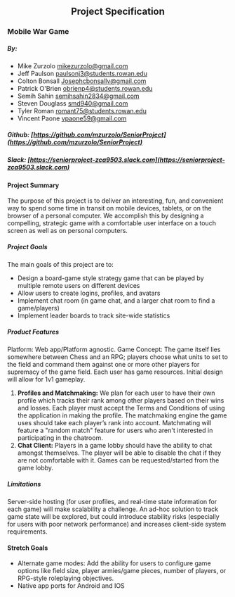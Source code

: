 <h2 id=<span style="text-align:center;">Project Specification</span></h2>

### Mobile War Game
##### By:
* Mike Zurzolo <mikezurzolo@gmail.com>
* Jeff Paulson <paulsonj3@students.rowan.edu>
* Colton Bonsall <Josephcbonsallv@gmail.com>
* Patrick O'Brien <obrienp4@students.rowan.edu>
* Semih Sahin <semihsahin2834@gmail.com>
* Steven Douglass <smd940@gmail.com>
* Tyler Roman <romant75@students.rowan.edu>
* Vincent Paone <vpaone59@gmail.com>
##### Github: [https://github.com/mzurzolo/SeniorProject](https://github.com/mzurzolo/SeniorProject)
##### Slack: [https://seniorproject-zca9503.slack.com](https://seniorproject-zca9503.slack.com)
#### Project Summary
The purpose of this project is to deliver an interesting, fun, and convenient way to spend some time in transit on mobile devices, tablets, or on the browser of a personal computer. We accomplish this by designing a compelling, strategic game with a comfortable user interface on a touch screen as well as on personal computers.
##### Project Goals
The main goals of this project are to:
* Design a board-game style strategy game that can be played by multiple remote users on different devices
* Allow users to create logins, profiles, and avatars
* Implement chat room (in game chat, and a larger chat room to find a game/players)
* Implement leader boards to track site-wide statistics
##### Product Features
Platform: Web app/Platform agnostic.
Game Concept: The game itself lies somewhere between Chess and an RPG; players choose what units to set to the field and command them against one or more other players for supremacy of the game field. Each user has game resources. Initial design will allow for 1v1 gameplay.
1. __Profiles and Matchmaking:__ We plan for each user to have their own profile which tracks their rank among other players based on their wins and losses. Each player must accept the Terms and Conditions of using the application in making the profile. The matchmaking engine the game uses should take each player’s rank into account. Matchmating will feature a "random match" feature for users who aren't interested in participating in the chatroom.
1. __Chat Client:__ Players in a game lobby should have the ability to chat amongst themselves. The player will be able to disable the chat if they are not comfortable with it. Games can be requested/started from the game lobby.
##### Limitations
Server-side hosting (for user profiles, and real-time state information for each game) will make scalability a challenge. An ad-hoc solution to track game state will be explored, but could introduce stability risks (especially for users with poor network performance) and increases client-side system requirements.

#### Stretch Goals
* Alternate game modes: Add the ability for users to configure game options like field size, player armies/game pieces, number of players, or RPG-style roleplaying objectives.
* Native app ports for Android and IOS
